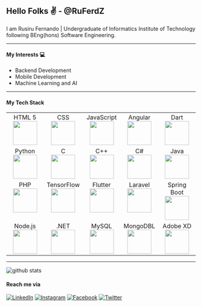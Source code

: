 ## Hello Folks ✌️ - @RuFerdZ
I am Rusiru Fernando | Undergraduate of Informatics Institute of Technology following BEng(hons) Software Engineering.

<hr>

#### My Interests 💻
- Backend Development 
- Mobile Development
- Machine Learning and AI

<hr>


#### My Tech Stack

<table>
  <tbody>
    <tr valign="top">
      <td width="20%" align="center">
        <span>HTML 5</span><br>
        <img height="64px" src="https://cdn.svgporn.com/logos/html-5.svg">
      </td>
      <td width="20%" align="center">
        <span>CSS</span><br>
        <img height="64px" src="https://cdn.svgporn.com/logos/css-3.svg">
      </td>
      <td width="20%" align="center">
        <span>JavaScript</span><br>
        <img height="64px" src="https://cdn.svgporn.com/logos/javascript.svg">
      </td>
      <td width="20%" align="center">
        <span>Angular</span><br>
        <img height="64px" src="https://cdn.svgporn.com/logos/angular-icon.svg">
      </td>
      <td width="20%" align="center">
        <span>Dart</span><br>
        <img height="64px" src="https://cdn.svgporn.com/logos/dart.svg">
      </td>
    </tr>
    <tr valign="top">
      <td width="20%" align="center">
        <span>Python</span><br>
        <img height="64px" src="https://cdn.svgporn.com/logos/python.svg">
      </td>
      <td width="20%" align="center">
        <span>C</span><br>
        <img height="64px" src="https://cdn.svgporn.com/logos/c.svg">
      </td>
      <td width="20%" align="center">
        <span>C++</span><br>
        <img height="64px" src="https://cdn.svgporn.com/logos/c-plusplus.svg">
      </td>
      <td width="20%" align="center">
        <span>C#</span><br>
        <img height="64px" src="https://cdn.svgporn.com/logos/c-sharp.svg">
      </td>
      <td width="20%" align="center">
        <span>Java</span><br>
        <img height="64px" src="https://cdn.svgporn.com/logos/java.svg">
      </td>
    </tr>
    <tr valign="top">
      <td width="20%" align="center">
        <span>PHP</span><br>
        <img height="64px" src="https://cdn.svgporn.com/logos/php.svg">
      </td>
      <td width="20%" align="center">
        <span>TensorFlow</span><br>
        <img height="64px" src="https://cdn.svgporn.com/logos/tensorflow.svg">
      </td>
      <td width="20%" align="center">
        <span>Flutter</span><br>
        <img height="64px" src="https://cdn.svgporn.com/logos/flutter.svg">
      </td>
      <td width="20%" align="center">
        <span>Laravel</span><br>
        <img height="64px" src="https://cdn.svgporn.com/logos/laravel.svg">
      </td>
      <td width="20%" align="center">
        <span>Spring Boot</span><br>
        <img height="64px" src="https://cdn.svgporn.com/logos/spring.svg">
      </td>
    </tr>
    <tr valign="top">
      <td width="20%" align="center">
        <span>Node.js</span><br>
        <img height="64px" src="https://cdn.svgporn.com/logos/nodejs.svg">
      </td>
      <td width="20%" align="center">
        <span>.NET</span><br>
        <img height="64px" src="https://cdn.svgporn.com/logos/dotnet.svg">
      </td>
      <td width="20%" align="center">
        <span>MySQL</span><br>
        <img height="64px" src="https://cdn.svgporn.com/logos/mysql.svg">
      </td>
      <td width="20%" align="center">
        <span>MongoDBL</span><br>
        <img height="64px" src="https://cdn.svgporn.com/logos/mongodb.svg">
      </td>
      <td width="20%" align="center">
        <span>Adobe XD</span><br>
        <img height="64px" src="https://cdn.worldvectorlogo.com/logos/adobe-xd-1.svg">
      </td>
    </tr>   
  </tbody>
</table>

<hr>

![github stats](https://github-readme-stats.vercel.app/api?username=RuFerdZ&show_icons=true)


#### Reach me via
<a href="https://www.linkedin.com/in/rusiru-fernando-246618169/" target="_blank"><img src="https://img.shields.io/badge/LinkedIn-%230077B5.svg?&style=flat-square&logo=linkedin&logoColor=white" alt="LinkedIn"></a>
<a href="https://www.instagram.com/rusiru_ferdz/?hl=en" target="_blank"><img src="https://img.shields.io/badge/Instagram-%23E4405F.svg?&style=flat-square&logo=instagram&logoColor=white" alt="Instagram"></a>
<a href="https://www.facebook.com/rusiru.ferdz" target="_blank"><img src="https://img.shields.io/badge/Facebook-%231877F2.svg?&style=flat-square&logo=facebook&logoColor=white" alt="Facebook"></a>
<a href="https://twitter.com/Rusiru_Fernando" target="_blank"><img src="https://img.shields.io/twitter/url.svg?style=social&url=https%3A%2F%2Fshields.io" alt="Twitter"></a>
